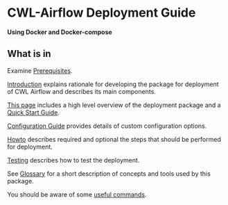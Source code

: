 # CWL-Airflow Deployment Guide
**Using Docker and Docker-compose**                                            
                         
## What is in

Examine [Prerequisites](index.md#prerequisites). 

[Introduction](Introduction.md) explains rationale for developing
the package for deployment of CWL Airflow and describes its
main components.
                      
[This page](index.md) includes a high level overview of the 
deployment package and a [Quick Start Guide](index.md#quick-start-deployment).

[Configuration Guide](Configuration.md) provides details of custom 
configuration options.
                                 
[Howto](Howto.md) describes required and optional the steps that 
should be performed for deployment.

[Testing](Testing.md) describes how to test the deployment.

See [Glossary](Glossary.md) for a short description of concepts
and tools used by this package.

You should be aware of some [useful commands](UsefulCommands.md).


